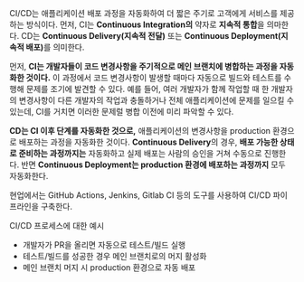 CI/CD는 애플리케이션 배포 과정을 자동화하여 더 짧은 주기로 고객에게 서비스를 제공하는 방식이다. 먼저, CI는 <strong>Continuous Integration의</strong> 약자로 <strong>지속적 통합</strong>을 의마한다. CD는 <strong>Continuous Delivery(지속적 전달)</strong> 또는 <strong>Continuous Deployment(지속적 배포)</strong>를 의미한다.

먼저, <strong>CI는 개발자들이 코드 변경사항을 주기적으로 메인 브랜치에 병합하는 과정을 자동화한 것이다.</strong> 이 과정에서 코드 변경사항이 발생할 때마다 자동으로 빌드와 테스트를 수행해 문제를 조기에 발견할 수 있다. 예를 들어, 여러 개발자가 함께 작업할 때 한 개발자의 변경사항이 다른 개발자의 작업과 충돌하거나 전체 애플리케이션에 문제를 일으킬 수 있는데, CI를 거치면 이러한 문제럴 병합 이전에 미리 파악할 수 있다.

<strong>CD는 CI 이후 단계를 자동화한 것으로,</strong> 애플리케이션의 변경사항을 production 환경으로 배포하는 과정을 자동화한 것이다. <strong>Continuous Delivery</strong>의 경우, <strong>배포 가능한 상태로 준비하는 과정까지는</strong> 자동화하고 실제 배포는 사람의 승인을 거쳐 수동으로 진행한다. 반면 <strong>Continuous Deployment는 production 환경에 배포하는 과정까지</strong> 모두 자동화한다.

현업에서는 GitHub Actions, Jenkins, Gitlab CI 등의 도구를 사용하여 CI/CD 파이프라인을 구축한다. 

CI/CD 프로세스에 대한 예시
- 개발자가 PR을 올리면 자동으로 테스트/빌드 실행
- 테스트/빌드를 성공한 경우 메인 브랜치로의 머지 활성화
- 메인 브랜치 머지 시 production 환경으로 자동 배포
